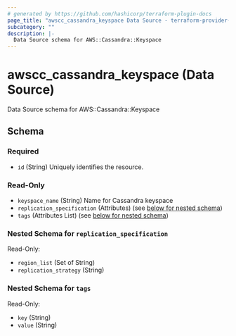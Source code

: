 ```yaml
---
# generated by https://github.com/hashicorp/terraform-plugin-docs
page_title: "awscc_cassandra_keyspace Data Source - terraform-provider-awscc"
subcategory: ""
description: |-
  Data Source schema for AWS::Cassandra::Keyspace
---
```


# awscc_cassandra_keyspace (Data Source)

Data Source schema for AWS::Cassandra::Keyspace



<!-- schema generated by tfplugindocs -->
## Schema

### Required

- `id` (String) Uniquely identifies the resource.

### Read-Only

- `keyspace_name` (String) Name for Cassandra keyspace
- `replication_specification` (Attributes) (see [below for nested schema](#nestedatt--replication_specification))
- `tags` (Attributes List) (see [below for nested schema](#nestedatt--tags))

<a id="nestedatt--replication_specification"></a>
### Nested Schema for `replication_specification`

Read-Only:

- `region_list` (Set of String)
- `replication_strategy` (String)


<a id="nestedatt--tags"></a>
### Nested Schema for `tags`

Read-Only:

- `key` (String)
- `value` (String)


